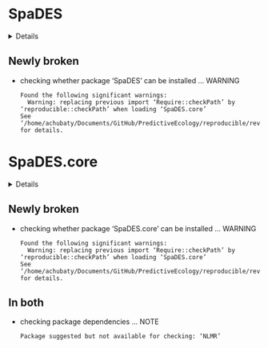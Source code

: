 # SpaDES

<details>

* Version: 2.0.9
* GitHub: https://github.com/PredictiveEcology/SpaDES
* Source code: https://github.com/cran/SpaDES
* Date/Publication: 2022-08-19 21:30:12 UTC
* Number of recursive dependencies: 118

Run `revdepcheck::revdep_details(, "SpaDES")` for more info

</details>

## Newly broken

*   checking whether package ‘SpaDES’ can be installed ... WARNING
    ```
    Found the following significant warnings:
      Warning: replacing previous import ‘Require::checkPath’ by ‘reproducible::checkPath’ when loading ‘SpaDES.core’
    See ‘/home/achubaty/Documents/GitHub/PredictiveEcology/reproducible/revdep/checks/SpaDES/new/SpaDES.Rcheck/00install.out’ for details.
    ```

# SpaDES.core

<details>

* Version: 1.1.0
* GitHub: https://github.com/PredictiveEcology/SpaDES.core
* Source code: https://github.com/cran/SpaDES.core
* Date/Publication: 2022-08-19 13:20:05 UTC
* Number of recursive dependencies: 141

Run `revdepcheck::revdep_details(, "SpaDES.core")` for more info

</details>

## Newly broken

*   checking whether package ‘SpaDES.core’ can be installed ... WARNING
    ```
    Found the following significant warnings:
      Warning: replacing previous import ‘Require::checkPath’ by ‘reproducible::checkPath’ when loading ‘SpaDES.core’
    See ‘/home/achubaty/Documents/GitHub/PredictiveEcology/reproducible/revdep/checks/SpaDES.core/new/SpaDES.core.Rcheck/00install.out’ for details.
    ```

## In both

*   checking package dependencies ... NOTE
    ```
    Package suggested but not available for checking: ‘NLMR’
    ```

